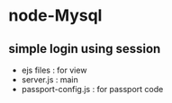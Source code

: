 # node-Mysql
## simple login using session
- ejs files : for view
- server.js : main 
- passport-config.js : for passport code

